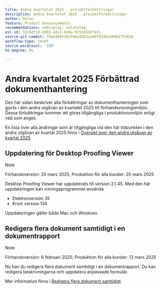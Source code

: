 ```yaml
---
title: Andra kvartalet 2025 - projektförbättringar
description: Andra kvartalet 2025 - projektförbättringar
author: Nolan
feature: Product Announcements
recommendations: noDisplay, noCatalog
exl-id: 32c0df18-2093-42c2-810a-015345d2fa7c
source-git-commit: 35aa30973b5f942d3b22ad9f9338a509827f4656
workflow-type: tm+mt
source-wordcount: '159'
ht-degree: 0%

---
```


# Andra kvartalet 2025 Förbättrad dokumenthantering

Den här sidan beskriver alla förbättringar av dokumenthanteringen som gjorts i den andra utgåvan av kvartalet 2025 till förhandsvisningsmiljön. Dessa förbättringar kommer att göras tillgängliga i produktionsmiljön enligt vad som anges.

En lista över alla ändringar som är tillgängliga vid den här tidpunkten i den andra utgåvan av kvartal 2025 finns i [Översikt över den andra utgåvan av kvartal 2025](/help/quicksilver/product-announcements/product-releases/25-q2-release-activity/25-q2-release-overview.md).

## Uppdatering för Desktop Proofing Viewer

>[!NOTE]
>
>Förhandsversion: 20 mars 2025; Produktion för alla kunder: 20 mars 2025

Desktop Proofing Viewer har uppdaterats till version 2.1.45. Med den här uppdateringen kan visningsprogrammet använda

* Elektronversion 35
* Krom version 134

Uppdateringen gäller både Mac och Windows.

## Redigera flera dokument samtidigt i en dokumentrapport

>[!NOTE]
>
>Förhandsversion: 6 februari 2025; Produktion för alla kunder: 13 mars 2025

Nu kan du redigera flera dokument samtidigt i en dokumentrapport. Du kan redigera beskrivningarna och uppdatera anpassade formulär.

Mer information finns i [Redigera flera dokument samtidigt](/help/quicksilver/documents/managing-documents/bulk-edit-documents.md).
